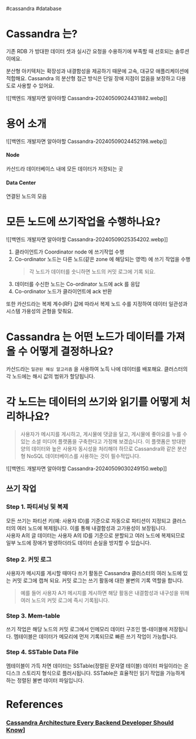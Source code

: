 #cassandra #database 
# Cassandra 는?
기존 RDB 가 방대한 데이터 셋과 실시간 요청을 수용하기에 부족할 때 선호되는 솔루션이에요.

분산형 아키텍처는 확장성과 내결함성을 제공하기 때문에 고속, 대규모 애플리케이션에 적합해요.
Cassandra 의 분산형 접근 방식은 단일 장애 지점이 없음을 보장하고 다용도로 사용할 수 있어요.

![[백엔드 개발자면 알아야할 Cassandra-20240509024431882.webp]]

# 용어 소개
![[백엔드 개발자면 알아야할 Cassandra-20240509024452198.webp]]
#### Node
카산드라 데이터베이스 내에 모든 데이터가 저장되는 곳

#### Data Center
연결된 노드의 모음

# 모든 노드에 쓰기작업을 수행하나요?
![[백엔드 개발자면 알아야할 Cassandra-20240509025354202.webp]]

1. 클라이언트가 Coordinator node 에 쓰기작업 수행
2. Co-ordinator 노드는 다른 노드(같은 zone 에 해당되는 영역) 에 쓰기 작업을 수행
   > 각 노드가 데이터를 숫니하면 노드의 커밋 로그에 기록 되요.
3. 데이터를 수신한 노드는 Co-ordinator 노드에 ack 를 응답
4. Co-ordinator 노드가 클라이언트에 ack 반환

또한 카산드라는 복제 계수(RF) 값에 따라서 복제 노드 수를 지정하여 데이터 일관성과 시스템 가용성의 균형을 맞춰요.

# Cassandra 는 어떤 노드가 데이터를 가져올 수 어떻게 결정하나요?

카산드라는 `일관된 해싱 알고리즘` 을 사용하여 노득 나에 데이터를 배포해요.
클러스터의 각 노드에는 해시 값의 범위가 할당됩니다.


# 각 노드는 데이터의 쓰기와 읽기를 어떻게 처리하나요?
> 사용자가 메시지를 게시하고, 게시물에 댓글을 달고, 게시물에 좋아요를 누를 수 있는 소셜 미디어 플랫폼을 구축한다고 가정해 보겠습니다. 이 플랫폼은 방대한 양의 데이터와 높은 사용자 동시성을 처리해야 하므로 Cassandra와 같은 분산형 NoSQL 데이터베이스를 사용하는 것이 필수적입니다.

![[백엔드 개발자면 알아야할 Cassandra-20240509030249150.webp]]

## 쓰기 작업

### Step 1. 파티셔닝 및 복제
모든 쓰기는 파티션 키(예: 사용자 ID)를 기준으로 자동으로 파티션이 지정되고 클러스터의 여러 노드에 복제됩니다. 이를 통해 내결함성과 고가용성이 보장됩니다.  
사용자 A의 글 데이터는 사용자 A의 ID를 기준으로 분할되고 여러 노드에 복제되므로 일부 노드에 장애가 발생하더라도 데이터 손실을 방지할 수 있습니다.

### Step 2. 커밋 로그
사용자가 메시지를 게시할 때마다 쓰기 활동은 Cassandra 클러스터의 여러 노드에 있는 커밋 로그에 캡쳐 되요.
커밋 로그는 쓰기 활동에 대한 불변의 기록 역할을 합니다.
> 예를 들어 사용자 A가 메시지를 게시하면 해당 활동은 내결함성과 내구성을 위해 여러 노드의 커밋 로그에 즉시 기록됩니다.

### Step 3. Mem-table
쓰기 작업은 해당 노드의 커밋 로그에서 인메모리 데이터 구조인 멤-테이블에 저장됩니다. 
멤테이블은 데이터가 메모리에 먼저 기록되므로 빠른 쓰기 작업이 가능합니다.

### Step 4. SSTable Data File
멤테이블이 가득 차면 데이터는 SSTable(정렬된 문자열 테이블) 데이터 파일이라는 온디스크 스토리지 형식으로 플러시됩니다. SSTable은 효율적인 읽기 작업을 가능하게 하는 정렬된 불변 데이터 파일입니다.

# References
### [Cassandra Architecture Every Backend Developer Should Know](https://medium.com/@somalchakrabortyy?source=post_page-----6d9d248a7463--------------------------------)]
